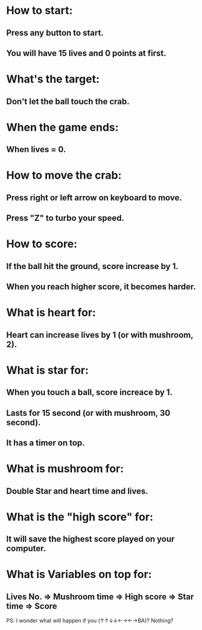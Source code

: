 # How to start:
## Press any button to start.
## You will have 15 lives and 0 points at first.
# What's the target:
## Don't let the ball touch the crab.
# When the game ends:
## When lives = 0.
# How to move the crab:
## Press right or left arrow on keyboard to move.
## Press "Z" to turbo your speed.
# How to score:
## If the ball hit the ground, score increase by 1.
## When you reach higher score, it becomes harder.
# What is heart for:
## Heart can increase lives by 1 (or with mushroom, 2).
# What is star for:
## When you touch a ball, score increace by 1.
## Lasts for 15 second (or with mushroom, 30 second).
## It has a timer on top.
# What is mushroom for:
## Double Star and heart time and lives.
# What is the "high score" for:
## It will save the highest score played on your computer.
# What is Variables on top for:
## Lives No. => Mushroom time => High score => Star time => Score







PS:
I wonder what will happen if you (↑↑↓↓←→←→BA)?
Nothing?
